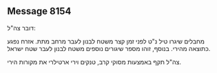 ## Message 8154

דובר צה"ל:

מחבלים שיגרו טיל נ"ט לפני זמן קצר משטח לבנון לעבר מרחב מתת. אזרח נפגע כתוצאה מהירי. בנוסף, זוהו מספר שיגורים נוספים משטח לבנון לעבר שטח ישראל. 

צה"ל תקף באמצעות מסוקי קרב, טנקים וירי ארטילרי את מקורות הירי.

